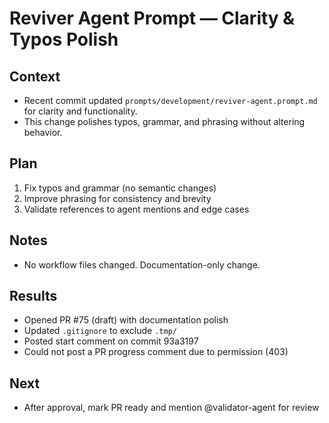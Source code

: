 # Reviver Agent Prompt — Clarity & Typos Polish

## Context
- Recent commit updated `prompts/development/reviver-agent.prompt.md` for clarity and functionality.
- This change polishes typos, grammar, and phrasing without altering behavior.

## Plan
1. Fix typos and grammar (no semantic changes)
2. Improve phrasing for consistency and brevity
3. Validate references to agent mentions and edge cases

## Notes
- No workflow files changed. Documentation-only change.

## Results
- Opened PR #75 (draft) with documentation polish
- Updated `.gitignore` to exclude `.tmp/`
- Posted start comment on commit 93a3197
- Could not post a PR progress comment due to permission (403)

## Next
- After approval, mark PR ready and mention @validator-agent for review
